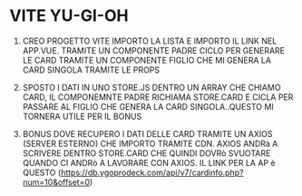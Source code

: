 # VITE YU-GI-OH

1) CREO PROGETTO VITE IMPORTO LA LISTA E IMPORTO IL LINK NEL APP.VUE. TRAMITE UN COMPONENTE PADRE CICLO PER GENERARE LE CARD TRAMITE UN COMPONENTE FIGLIO CHE MI GENERA LA CARD SINGOLA TRAMITE LE PROPS

2) SPOSTO I DATI IN UNO STORE.JS DENTRO UN ARRAY CHE CHIAMO CARD, IL COMPONEMNTE PADRE RICHIAMA STORE.CARD E CICLA PER PASSARE AL FIGLIO CHE GENERA LA CARD SINGOLA..QUESTO MI TORNERA UTILE PER IL BONUS

3) BONUS DOVE RECUPERO I DATI DELLE CARD TRAMITE UN AXIOS (SERVER ESTERNO) CHE IMPORTO TRAMITE CDN. AXIOS ANDRà A SCRIVERE DENTRO STORE.CARD CHE QUINDI DOVRò SVUOTARE QUANDO CI ANDRò A LAVORARE CON AXIOS. IL LINK PER LA AP è QUESTO (https://db.ygoprodeck.com/api/v7/cardinfo.php?num=10&offset=0)